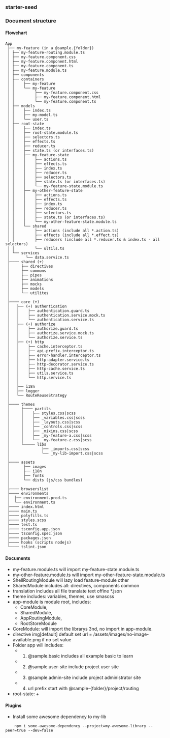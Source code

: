 ### starter-seed

### Document structure
#### Flowchart
```
App
 ├── my-feature (in a @sample.{folder})
 │ ├── my-feature-routing.module.ts
 │ ├── my-feature.component.css
 │ ├── my-feature.component.html
 │ ├── my-feature.component.ts
 │ ├── my-feature.module.ts
 │ ├── components
 │ ├── containers
 │ │    ├── my-feature
 │ │    └── my-feature
 │ │         ├── my-feature.component.css
 │ │         ├── my-feature.component.html
 │ │         └── my-feature.component.ts
 │ ├── models
 │ │    ├── index.ts
 │ │    ├── my-model.ts
 │ │    └── user.ts
 │ ├── root-state
 │ │    ├── index.ts
 │ │    ├── root-state.module.ts
 │ │    ├── selectors.ts
 │ │    ├── effects.ts
 │ │    ├── reducer.ts
 │ │    ├── state.ts (or interfaces.ts)
 │ │    ├── my-feature-state
 │ │    │    ├── actions.ts
 │ │    │    ├── effects.ts
 │ │    │    ├── index.ts
 │ │    │    ├── reducer.ts
 │ │    │    ├── selectors.ts
 │ │    │    ├── state.ts (or interfaces.ts)
 │ │    │    └── my-feature-state.module.ts
 │ │    ├── my-other-feature-state
 │ │    │    ├── actions.ts
 │ │    │    ├── effects.ts
 │ │    │    ├── index.ts
 │ │    │    ├── reducer.ts
 │ │    │    ├── selectors.ts
 │ │    │    ├── state.ts (or interfaces.ts)
 │ │    │    └── my-other-feature-state.module.ts
 │ │    └── shared
 │ │         ├── actions (include all *.action.ts)
 │ │         ├── effects (include all *.effect.ts)
 │ │         ├── reducers (include all *.reducer.ts & index.ts - all selectors)
 │ │         └── ultils.ts
 │ └── services
 │       └── data.service.ts
 ├──── shared (+)
 │     ├── directives
 │     ├── commons
 │     ├── pipes
 │     ├── animations
 │     ├── mocks
 │     ├── models
 │ 	   └── utilites
 │
 ├──── core (+)
 │   ├── (+) authentication
 │   │    ├── authentication.guard.ts
 │   │    ├── authentication.service.mock.ts
 │   │    └── authentication.service.ts
 │   ├── (+) authorize
 │   │    ├── authorize.guard.ts
 │   │    ├── authorize.service.mock.ts
 │   │    └── authorize.service.ts
 │   ├── (+) http
 │   │    ├── cache.interceptor.ts
 │   │    ├── api-prefix.interceptor.ts
 │   │    ├── error-handler.interceptor.ts
 │   │    ├── http-adapter.service.ts
 │   │    ├── http-decorator.service.ts
 │   │    ├── http-cache.service.ts
 │   │    ├── utils.service.ts 
 │   │    └── http.service.ts
 │   │	
 │   ├── i18n
 │   ├── logger
 │   └── RouteReuseStrategy 
 │
 ├──── themes
 │     ├──── partils	
 │     │  	├── styles.css|scss
 │     │  	├── _variables.css|scss
 │     │  	├── _layouts.css|scss
 │     │  	├── _controls.css|scss
 │     │  	├── _mixins.css|scss
 │     │  	├── _my-feature-a.css|scss
 │     │  	└── _my-feature-z.css|scss
 │     └───── libs
 │    	        ├── _imports.css|scss
 │        	    └── _my-lib-import.css|scss
 │
 ├──── assets
 │    	├── images
 │    	├── i18n
 │    	├── fonts
 │    	└── dists (js/css bundles)
 │    
 ├──── browserslist
 ├──── environments
 │ 	├── environment.prod.ts
 │ 	└── environment.ts
 ├──── index.html
 ├──── main.ts
 ├──── polyfills.ts
 ├──── styles.scss
 ├──── test.ts
 ├──── tsconfig.app.json
 ├──── tsconfig.spec.json
 ├──── packages.json
 ├──── hooks (scripts nodejs)
 └──── tslint.json
```

#### Documents
- my-feature.module.ts will import my-feature-state.module.ts
- my-other-feature.module.ts will import my-other-feature-state.module.ts
- ShellRoutingModule will lazy load feature-module other
- SharedModule includes all: directives, components common
- translation includes all file translate text offine *.json
- theme includes: variables, themes, use smascss 
- app-module is module root, includes:  
    + CoreModule,
    + SharedModule,
    + AppRoutingModule,
    + RootStoreModule
- CoreModule: will import the librarys 3nd, no import in app-module.
- directive img[default] default set url = /assets/images/no-image-available.png if no set value
- Folder app will includes: 
    + 1. @sample.basic includes all example basic to learn
    + 2. @sample.user-site include project user site
    + 3. @sample.admin-site include project administrator site
    + 4. url prefix start with @sample-{folder}/project/routing
- root-state:
    + 

#### Plugins
- Install some awesome dependency to my-lib
```
    npm i some-awesome-dependency --project=my-awesome-library --peer=true --dev=false
```